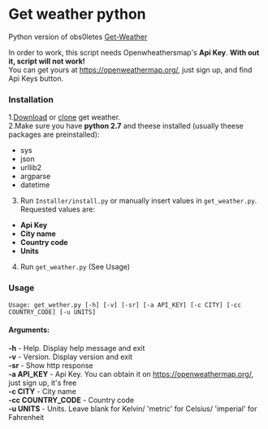 # Get weather python  
Python version of obs0letes [Get-Weather](https://github.com/obs0lete/Get-Weather)  
  
In order to work, this script needs Openwheathersmap's **Api Key**. **With out it, script will not work!**  
You can get yours at  https://openweathermap.org/, just sign up, and find Api Keys button.

### Installation  
1.[Download](https://github.com/maxrt101/get_weather/archive/master.zip) or [clone](https://github.com/maxrt101/get_weather) get weather.  
2.Make sure you have **python 2.7** and theese installed (usually theese packages are preinstalled):  
 - sys  
 - json  
 - urllib2  
 - argparse  
 - datetime  
 
3. Run `Installer/install.py` or manually insert values in `get_weather.py`. Requested values are:
 - **Api Key**
 - **City name**
 - **Country code**
 - **Units**
 
 4. Run `get_weather.py` (See Usage)

### Usage
`Usage: get_wether.py [-h] [-v] [-sr] [-a API_KEY] [-c CITY] [-cc COUNTRY_CODE] [-u UNITS]`  

#### Arguments:  
**-h** - Help. Display help message and exit  
**-v** - Version. Display version and exit  
**-sr** - Show http response  
**-a API_KEY** - Api Key. You can obtain it on https://openweathermap.org/, just sign up, it's free  
**-c CITY** - City name  
**-cc COUNTRY_CODE** - Country code  
**-u UNITS** - Units. Leave blank for Kelvin/ 'metric' for Celsius/ 'imperial' for Fahrenheit  
